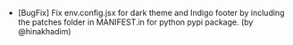 - [BugFix] Fix env.config.jsx for dark theme and Indigo footer by including the patches folder in MANIFEST.in for python pypi package. (by @hinakhadim)